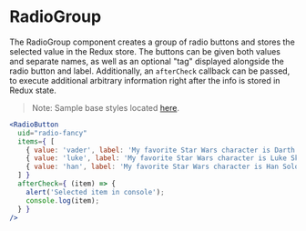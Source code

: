 # RadioGroup

The RadioGroup component creates a group of radio buttons and stores the selected value in the Redux store. The buttons can be given both values and separate names, as well as an optional "tag" displayed alongside the radio button and label. Additionally, an `afterCheck` callback can be passed, to execute additional arbitrary information right after the info is stored in Redux state.

> Note: Sample base styles located [here](./RadioGroup.scss).

```jsx
<RadioButton
  uid="radio-fancy"
  items={ [
    { value: 'vader', label: 'My favorite Star Wars character is Darth Vader', tag: 'Baddie' },
    { value: 'luke', label: 'My favorite Star Wars character is Luke Skywalker', tag: 'Hero' },
    { value: 'han', label: 'My favorite Star Wars character is Han Solo', tag: 'Smuggler' }
  ] }
  afterCheck={ (item) => {
    alert('Selected item in console');
    console.log(item);
  } }
/>
```
